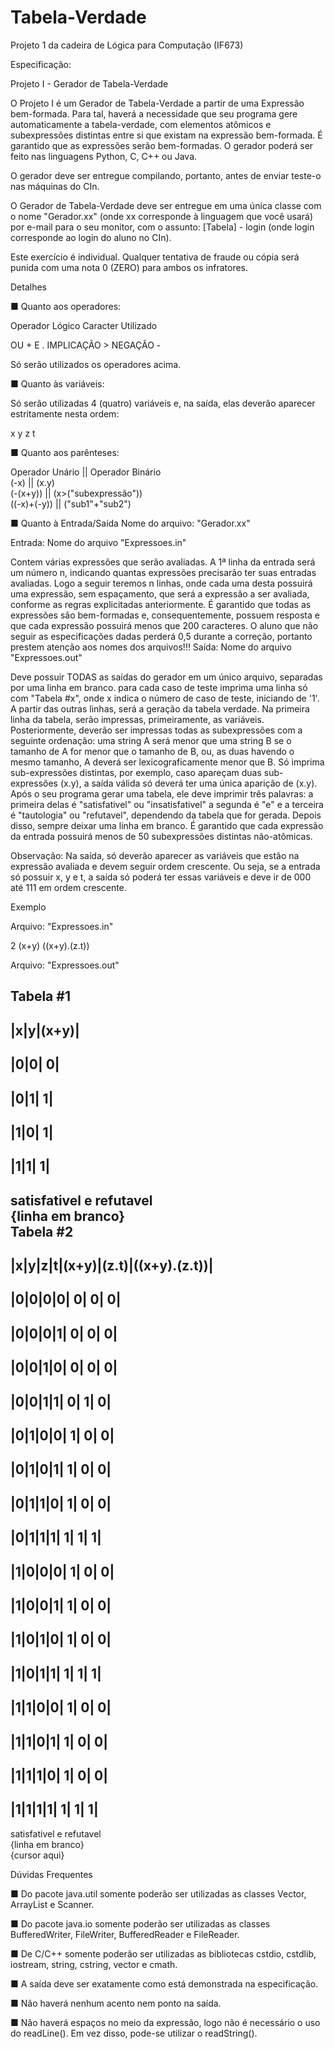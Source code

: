 # Tabela-Verdade

Projeto 1 da cadeira de Lógica para Computação (IF673)

Especificação:

Projeto I - Gerador de Tabela-Verdade

O Projeto I é um Gerador de Tabela-Verdade a partir de uma Expressão bem-formada. Para tal, haverá a necessidade que seu programa gere automaticamente a tabela-verdade, com elementos atômicos e subexpressões distintas entre si que existam na expressão bem-formada. É garantido que as expressões serão bem-formadas.
O gerador poderá ser feito nas linguagens Python, C, C++ ou Java.

O gerador deve ser entregue compilando, portanto, antes de enviar teste-o nas máquinas do CIn.

O Gerador de Tabela-Verdade deve ser entregue em uma única classe com o nome "Gerador.xx" (onde xx corresponde à linguagem que você usará) por e-mail para o seu monitor, com o assunto:
[Tabela] - login  (onde login corresponde ao login do aluno no CIn).

Este exercício é individual. Qualquer tentativa de fraude ou cópia será punida com uma nota 0 (ZERO) para ambos os infratores.

Detalhes

■ Quanto aos operadores:   

Operador Lógico	Caracter Utilizado

OU	+
E	.
IMPLICAÇÃO	>
NEGAÇÃO	-

Só serão utilizados os operadores acima.

■ Quanto às variáveis:

Só serão utilizadas 4 (quatro) variáveis e, na saída, elas deverão aparecer estritamente nesta ordem:

x	y	z	t

■ Quanto aos parênteses:

Operador Unário || Operador Binário <br />
(-x)            ||	   (x.y) <br />
(-(x+y))        || (x>("subexpressão")) <br />
((-x)+(-y))     ||	("sub1"+"sub2") <br />


■ Quanto à Entrada/Saída
Nome do arquivo: "Gerador.xx" 

Entrada: Nome do arquivo "Expressoes.in"

Contem várias expressões que serão avaliadas.
A 1ª linha da entrada será um número n, indicando quantas expressões precisarão ter suas entradas avaliadas. Logo a seguir teremos n linhas, onde cada uma desta possuirá uma expressão, sem espaçamento, que será a expressão a ser avaliada, conforme as regras explicitadas anteriormente. É garantido que todas as expressões são bem-formadas e, consequentemente, possuem resposta e que cada expressão possuirá menos que 200 caracteres. O aluno que não seguir as especificações dadas perderá 0,5 durante a correção, portanto prestem atenção aos nomes dos arquivos!!!
Saída: Nome do arquivo "Expressoes.out"

Deve possuir TODAS as saídas do gerador em um único arquivo, separadas por uma linha em branco.
para cada caso de teste imprima uma linha só com "Tabela #x", onde x indica o número de caso de teste, iniciando de '1'. A partir das outras linhas, será a geração da tabela verdade.
Na primeira linha da tabela, serão impressas, primeiramente, as variáveis. Posteriormente, deverão ser impressas todas as subexpressões com a seguinte ordenação: uma string A será menor que uma string B se o tamanho de A for menor que o tamanho de B, ou, as duas havendo o mesmo tamanho, A deverá ser lexicograficamente menor que B.
Só imprima sub-expressões distintas, por exemplo, caso apareçam duas sub-expressões (x.y), a saída válida só deverá ter uma única aparição de (x.y).
Após o seu programa gerar uma tabela, ele deve imprimir três palavras: a primeira delas é "satisfativel" ou "insatisfativel" a segunda é "e" e a terceira é "tautologia" ou "refutavel", dependendo da tabela que for gerada. Depois disso, sempre deixar uma linha em branco.
É garantido que cada expressão da entrada possuirá menos de 50 subexpressões distintas não-atômicas.

Observação: Na saída, só deverão aparecer as variáveis que estão na expressão avaliada e devem seguir ordem crescente. Ou seja, se a entrada só possuir x, y e t, a saída só poderá ter essas variáveis e deve ir de 000 até 111 em ordem crescente.


Exemplo

Arquivo: "Expressoes.in"

2
(x+y)
((x+y).(z.t))

Arquivo: "Expressoes.out"

Tabela #1 
-----------
|x|y|(x+y)|
-----------
|0|0|    0|
-----------
|0|1|    1|
-----------
|1|0|    1|
-----------
|1|1|    1|
-----------
satisfativel e refutavel <br />
{linha em branco} <br />
Tabela #2 <br />
-----------------------------------
|x|y|z|t|(x+y)|(z.t)|((x+y).(z.t))|
-----------------------------------
|0|0|0|0|    0|    0|            0|
-----------------------------------
|0|0|0|1|    0|    0|            0|
-----------------------------------
|0|0|1|0|    0|    0|            0|
-----------------------------------
|0|0|1|1|    0|    1|            0|
-----------------------------------
|0|1|0|0|    1|    0|            0|
-----------------------------------
|0|1|0|1|    1|    0|            0|
-----------------------------------
|0|1|1|0|    1|    0|            0|
-----------------------------------
|0|1|1|1|    1|    1|            1|
-----------------------------------
|1|0|0|0|    1|    0|            0|
-----------------------------------
|1|0|0|1|    1|    0|            0|
-----------------------------------
|1|0|1|0|    1|    0|            0|
-----------------------------------
|1|0|1|1|    1|    1|            1|
-----------------------------------
|1|1|0|0|    1|    0|            0|
-----------------------------------
|1|1|0|1|    1|    0|            0|
-----------------------------------
|1|1|1|0|    1|    0|            0|
-----------------------------------
|1|1|1|1|    1|    1|            1|
-----------------------------------
satisfativel e refutavel <br />
{linha em branco} <br />
{cursor aqui} <br />




Dúvidas Frequentes

■ Do pacote java.util somente poderão ser utilizadas as classes Vector, ArrayList e Scanner.

■ Do pacote java.io somente poderão ser utilizadas as classes BufferedWriter, FileWriter, BufferedReader e FileReader.

■ De C/C++ somente poderão ser utilizadas as bibliotecas cstdio, cstdlib, iostream, string, cstring, vector e cmath.

■ A saída deve ser exatamente como está demonstrada na especificação.

■ Não haverá nenhum acento nem ponto na saída.

■ Não haverá espaços no meio da expressão, logo não é necessário o uso do readLine(). Em vez disso, pode-se utilizar o readString().
